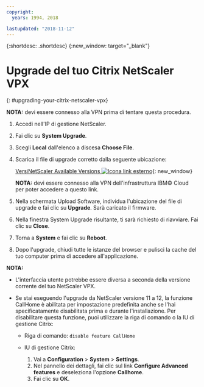 ```yaml
---
copyright:
  years: 1994, 2018

lastupdated: "2018-11-12"
---
```


{:shortdesc: .shortdesc}
{:new_window: target="_blank"}

# Upgrade del tuo Citrix NetScaler VPX
{: #upgrading-your-citrix-netscaler-vpx}

**NOTA:** devi essere connesso alla VPN prima di tentare questa procedura.

1. Accedi nell'IP di gestione NetScaler.
2. Fai clic su **System Upgrade**.
4. Scegli **Local** dall'elenco a discesa **Choose File**. 
4. Scarica il file di upgrade corretto dalla seguente ubicazione:

	[VersiNetScaler Available Versions ![Icona link esterno](../../icons/launch-glyph.svg "Icona link esterno")](http://downloads.softlayer.local/citrix/netscaler/){: new_window}
	
	**NOTA:** devi essere connesso alla VPN dell'infrastruttura IBM© Cloud per poter accedere a questo link.

5. Nella schermata Upload Software, individua l'ubicazione del file di upgrade e fai clic su **Upgrade**. Sarà caricato il firmware.
6. Nella finestra System Upgrade risultante, ti sarà richiesto di riavviare. Fai clic su **Close**.
7. Torna a **System** e fai clic su **Reboot**.
8. Dopo l'upgrade, chiudi tutte le istanze del browser e pulisci la cache del tuo computer prima di accedere all'applicazione.

**NOTA:** 

* L'interfaccia utente potrebbe essere diversa a seconda della versione corrente del tuo NetScaler VPX.
* Se stai eseguendo l'upgrade da NetScaler versione 11 a 12, la funzione CallHome è abilitata per impostazione predefinita anche se l'hai specificatamente disabilitata prima e durante l'installazione. Per disabilitare questa funzione, puoi utilizzare la riga di comando o la IU di gestione Citrix: 
    
   * Riga di comando: `disable feature CallHome`
   * IU di gestione Citrix: 
     
     1. Vai a **Configuration** > **System** > **Settings**.
     2. Nel pannello dei dettagli, fai clic sul link **Configure Advanced features** e deseleziona l'opzione **Callhome**.
     3. Fai clic su **OK**.

